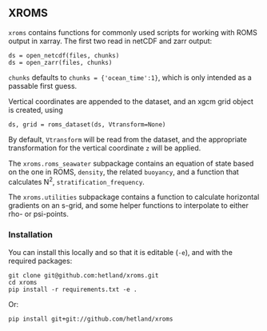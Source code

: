 ## XROMS

`xroms` contains functions for commonly used scripts for working with ROMS output in xarray. The first two read in netCDF and zarr output:

    ds = open_netcdf(files, chunks)
    ds = open_zarr(files, chunks)
    
`chunks` defaults to `chunks = {'ocean_time':1}`, which is only intended as a passable first guess. 


Vertical coordinates are appended to the dataset, and an xgcm grid object is created, using

    ds, grid = roms_dataset(ds, Vtransform=None)

By default, `Vtransform` will be read from the dataset, and the appropriate transformation for the vertical coordinate `z` will be applied.

The `xroms.roms_seawater` subpackage contains an equation of state based on the one in ROMS, `density`, the related `buoyancy`, and a function that calculates N<sup>2</sup>, `stratification_frequency`.

The `xroms.utilities` subpackage contains a function to calculate horizontal gradients on an s-grid, and some helper functions to interpolate to either rho- or psi-points.


### Installation

You can install this locally and so that it is editable (`-e`), and with the required packages:

    git clone git@github.com:hetland/xroms.git
    cd xroms
    pip install -r requirements.txt -e .

Or:

    pip install git+git://github.com/hetland/xroms